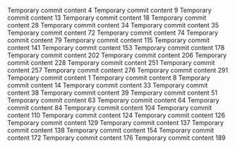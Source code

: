 Temporary commit content 4
Temporary commit content 9
Temporary commit content 13
Temporary commit content 18
Temporary commit content 28
Temporary commit content 34
Temporary commit content 35
Temporary commit content 72
Temporary commit content 74
Temporary commit content 79
Temporary commit content 115
Temporary commit content 141
Temporary commit content 153
Temporary commit content 178
Temporary commit content 202
Temporary commit content 206
Temporary commit content 228
Temporary commit content 251
Temporary commit content 257
Temporary commit content 276
Temporary commit content 291
Temporary commit content 1
Temporary commit content 8
Temporary commit content 14
Temporary commit content 33
Temporary commit content 38
Temporary commit content 39
Temporary commit content 51
Temporary commit content 63
Temporary commit content 64
Temporary commit content 84
Temporary commit content 104
Temporary commit content 110
Temporary commit content 124
Temporary commit content 126
Temporary commit content 129
Temporary commit content 137
Temporary commit content 138
Temporary commit content 154
Temporary commit content 172
Temporary commit content 176
Temporary commit content 189
